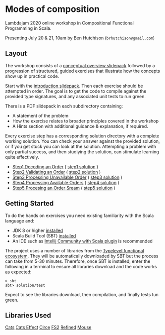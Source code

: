 # Modes of composition

Lambdajam 2020 online workshop in Compositional Functional Programming in Scala.

Presenting July 20 & 21, 10am by Ben Hutchison (`brhutchison@gmail.com`)

## Layout

The workshop consists of a [conceptual overview slidepack](ModesCompositionSlides.pdf) followed by a progression of structured, guided exercises
that illustrate how the concepts show up in practical code.

Start with the [introduction slidepack](ModesCompositionSlides.pdf). Then each exercise should be attempted in order. The goal is to get the code to compile against the provided type signatures, and any associated unit tests to run green. 

There is a PDF slidepack in each subdirectory containing:
- A statement of the problem
- How the exercise relates to broader principles covered in the workshop
- A Hints section with additional guidance & explanation, if required.

Every exercise step has a corresponding solution directory with a complete working solution. You can check your answer against the provided solution, or if you get stuck you can look at the solution. Attempting a problem with only partial success, and then studiying the solution, can stimulate learning quite effectively.

- [Step1 Decoding an Order](./step1/)   ( [step1 solution](./step1solution/) )  
- [Step2 Validating an Order](./step2/)   ( [step2 solution](./step2solution/) )  
- [Step3 Processing Unavailable Order](./step3/)   ( [step3 solution](./step3solution/) )  
- [Step4 Processing Available Orders](./step4/)   ( [step4 solution](./step4solution/) )  
- [Step5 Procesing an Order Sream](./step5/)   ( [step5 solution](./step5solution/) )  

## Getting Started

To do the hands on exercises you need existing familiarity with the Scala language and:

- JDK 8 or higher [installed](https://adoptopenjdk.net/installation.html)
- Scala Build Tool (SBT) [installed](http://www.scala-sbt.org/release/docs/Setup.html)
- An IDE such as [Intellij Community with Scala plugin](https://www.jetbrains.com/idea/download/) is recommended

The project uses a number of libraries from the [Typelevel functional ecosystem](https://typelevel.org/). They will be automatically
downloaded by SBT but the process can take from 5-30 minutes. Therefore, once SBT is installed, enter the following in a terminal to ensure all libraries download and the code works as expected:

```
> sbt
sbt> solution/test 
```
Expect to see the libraries download, then compilation, and finally tests tun green.

## Libraries Used

[Cats](https://typelevel.org/cats/)
[Cats Effect](https://typelevel.org/cats-effect/)
[Circe](https://circe.github.io/circe/)
[FS2](https://fs2.io/)
[Refined](https://github.com/fthomas/refined)
[Mouse](https://github.com/typelevel/mouse)
